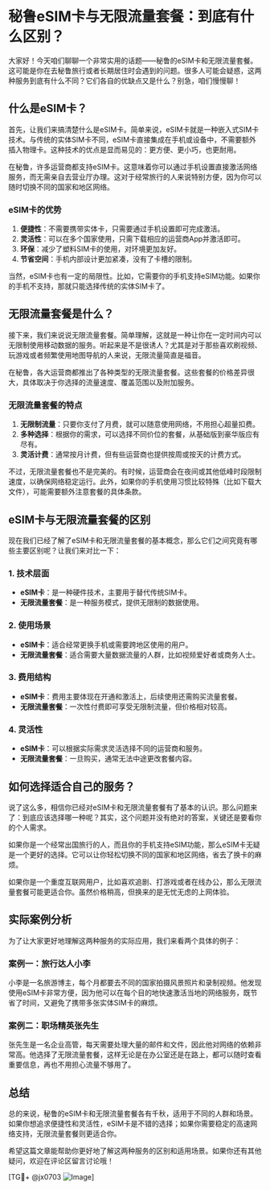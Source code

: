 # 秘鲁eSIM卡与无限流量套餐：到底有什么区别？

大家好！今天咱们聊聊一个非常实用的话题——秘鲁的eSIM卡和无限流量套餐。这可能是你在去秘鲁旅行或者长期居住时会遇到的问题。很多人可能会疑惑，这两种服务到底有什么不同？它们各自的优缺点又是什么？别急，咱们慢慢聊！

## 什么是eSIM卡？

首先，让我们来搞清楚什么是eSIM卡。简单来说，eSIM卡就是一种嵌入式SIM卡技术。与传统的实体SIM卡不同，eSIM卡直接集成在手机或设备中，不需要额外插入物理卡。这种技术的优点是显而易见的：更方便、更小巧，也更耐用。

在秘鲁，许多运营商都支持eSIM卡。这意味着你可以通过手机设置直接激活网络服务，而无需亲自去营业厅办理。这对于经常旅行的人来说特别方便，因为你可以随时切换不同的国家和地区网络。

### eSIM卡的优势

1. **便捷性**：不需要携带实体卡，只需要通过手机设置即可完成激活。
2. **灵活性**：可以在多个国家使用，只需下载相应的运营商App并激活即可。
3. **环保**：减少了塑料SIM卡的使用，对环境更加友好。
4. **节省空间**：手机内部设计更加紧凑，没有了卡槽的限制。

当然，eSIM卡也有一定的局限性。比如，它需要你的手机支持eSIM功能。如果你的手机不支持，那就只能选择传统的实体SIM卡了。

## 无限流量套餐是什么？

接下来，我们来说说无限流量套餐。简单理解，这就是一种让你在一定时间内可以无限制使用移动数据的服务。听起来是不是很诱人？尤其是对于那些喜欢刷视频、玩游戏或者频繁使用地图导航的人来说，无限流量简直是福音。

在秘鲁，各大运营商都推出了各种类型的无限流量套餐。这些套餐的价格差异很大，具体取决于你选择的流量速度、覆盖范围以及附加服务。

### 无限流量套餐的特点

1. **无限制流量**：只要你支付了月费，就可以随意使用网络，不用担心超量扣费。
2. **多种选择**：根据你的需求，可以选择不同价位的套餐，从基础版到豪华版应有尽有。
3. **灵活计费**：通常按月计费，但有些运营商也提供按周或按天的计费方式。

不过，无限流量套餐也不是完美的。有时候，运营商会在夜间或其他低峰时段限制速度，以确保网络稳定运行。此外，如果你的手机使用习惯比较特殊（比如下载大文件），可能需要额外注意套餐的具体条款。

## eSIM卡与无限流量套餐的区别

现在我们已经了解了eSIM卡和无限流量套餐的基本概念，那么它们之间究竟有哪些主要区别呢？让我们来对比一下：

### 1. 技术层面

- **eSIM卡**：是一种硬件技术，主要用于替代传统SIM卡。
- **无限流量套餐**：是一种服务模式，提供无限制的数据使用。

### 2. 使用场景

- **eSIM卡**：适合经常更换手机或需要跨地区使用的用户。
- **无限流量套餐**：适合需要大量数据流量的人群，比如视频爱好者或商务人士。

### 3. 费用结构

- **eSIM卡**：费用主要体现在开通和激活上，后续使用还需购买流量套餐。
- **无限流量套餐**：一次性付费即可享受无限制流量，但价格相对较高。

### 4. 灵活性

- **eSIM卡**：可以根据实际需求灵活选择不同的运营商和服务。
- **无限流量套餐**：一旦购买，通常无法中途更改套餐内容。

## 如何选择适合自己的服务？

说了这么多，相信你已经对eSIM卡和无限流量套餐有了基本的认识。那么问题来了：到底应该选择哪一种呢？其实，这个问题并没有绝对的答案，关键还是要看你的个人需求。

如果你是一个经常出国旅行的人，而且你的手机支持eSIM功能，那么eSIM卡无疑是一个更好的选择。它可以让你轻松切换不同的国家和地区网络，省去了换卡的麻烦。

如果你是一个重度互联网用户，比如喜欢追剧、打游戏或者在线办公，那么无限流量套餐可能更适合你。虽然价格稍高，但换来的是无忧无虑的上网体验。

## 实际案例分析

为了让大家更好地理解这两种服务的实际应用，我们来看两个具体的例子：

### 案例一：旅行达人小李

小李是一名旅游博主，每个月都要去不同的国家拍摄风景照片和录制视频。他发现使用eSIM卡非常方便，因为他可以在每个目的地快速激活当地的网络服务，既节省了时间，又避免了携带多张实体SIM卡的麻烦。

### 案例二：职场精英张先生

张先生是一名企业高管，每天需要处理大量的邮件和文件，因此他对网络的依赖非常高。他选择了无限流量套餐，这样无论是在办公室还是在路上，都可以随时查看重要信息，再也不用担心流量不够用了。

## 总结

总的来说，秘鲁的eSIM卡和无限流量套餐各有千秋，适用于不同的人群和场景。如果你想追求便捷性和灵活性，eSIM卡是不错的选择；如果你需要稳定的高速网络支持，无限流量套餐则更适合你。

希望这篇文章能帮助你更好地了解这两种服务的区别和适用场景。如果你还有其他疑问，欢迎在评论区留言讨论哦！

[TG💪+ @jx0703 ![Image](https://github.com/user-attachments/assets/dbca1d08-cadb-493c-b0ec-ad6f7a83f270)]